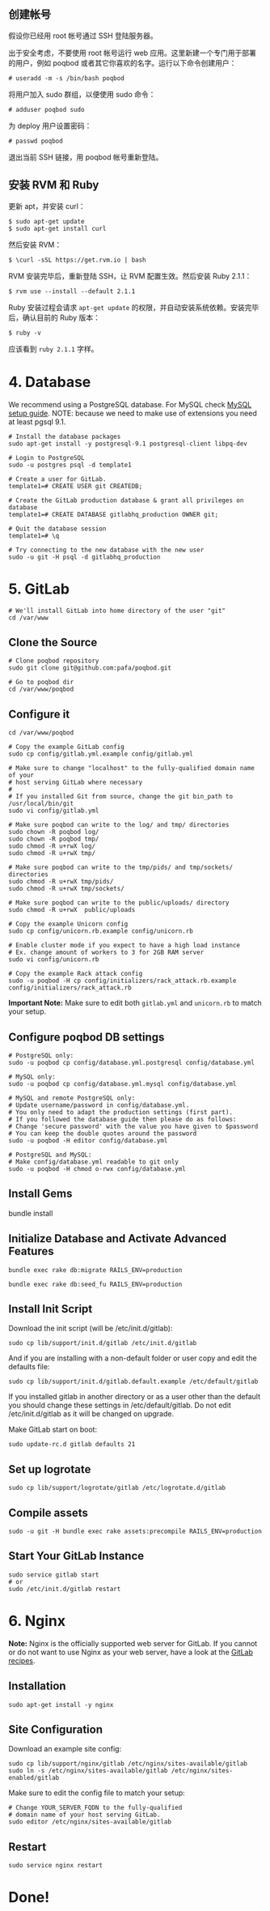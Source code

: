 ## 创建帐号

假设你已经用 root 帐号通过 SSH 登陆服务器。

出于安全考虑，不要使用 root 帐号运行 web 应用。这里新建一个专门用于部署的用户，例如 poqbod 或者其它你喜欢的名字。运行以下命令创建用户：

```
# useradd -m -s /bin/bash poqbod
```

将用户加入 sudo 群组，以便使用 sudo 命令：

```
# adduser poqbod sudo
```

为 deploy 用户设置密码：

```
# passwd poqbod
```

退出当前 SSH 链接，用 poqbod 帐号重新登陆。

## 安装 RVM 和 Ruby

更新 apt，并安装 curl：

```
$ sudo apt-get update
$ sudo apt-get install curl
```

然后安装 RVM：

```
$ \curl -sSL https://get.rvm.io | bash
```

RVM 安装完毕后，重新登陆 SSH，让 RVM 配置生效。然后安装 Ruby 2.1.1：

```
$ rvm use --install --default 2.1.1
```

Ruby 安装过程会请求 `apt-get update` 的权限，并自动安装系统依赖。安装完毕后，确认目前的 Ruby 版本：

```
$ ruby -v
```

应该看到 `ruby 2.1.1` 字样。


# 4. Database

We recommend using a PostgreSQL database. For MySQL check [MySQL setup guide](database_mysql.md).
NOTE: because we need to make use of extensions you need at least pgsql 9.1.

    # Install the database packages
    sudo apt-get install -y postgresql-9.1 postgresql-client libpq-dev

    # Login to PostgreSQL
    sudo -u postgres psql -d template1

    # Create a user for GitLab.
    template1=# CREATE USER git CREATEDB;

    # Create the GitLab production database & grant all privileges on database
    template1=# CREATE DATABASE gitlabhq_production OWNER git;

    # Quit the database session
    template1=# \q

    # Try connecting to the new database with the new user
    sudo -u git -H psql -d gitlabhq_production


# 5. GitLab

    # We'll install GitLab into home directory of the user "git"
    cd /var/www

## Clone the Source

    # Clone poqbod repository
    sudo git clone git@github.com:pafa/poqbod.git

    # Go to poqbod dir
    cd /var/www/poqbod

## Configure it

    cd /var/www/poqbod

    # Copy the example GitLab config
    sudo cp config/gitlab.yml.example config/gitlab.yml

    # Make sure to change "localhost" to the fully-qualified domain name of your
    # host serving GitLab where necessary
    #
    # If you installed Git from source, change the git bin_path to /usr/local/bin/git
    sudo vi config/gitlab.yml

    # Make sure poqbod can write to the log/ and tmp/ directories
    sudo chown -R poqbod log/
    sudo chown -R poqbod tmp/
    sudo chmod -R u+rwX log/
    sudo chmod -R u+rwX tmp/

    # Make sure poqbod can write to the tmp/pids/ and tmp/sockets/ directories
    sudo chmod -R u+rwX tmp/pids/
    sudo chmod -R u+rwX tmp/sockets/

    # Make sure poqbod can write to the public/uploads/ directory
    sudo chmod -R u+rwX  public/uploads

    # Copy the example Unicorn config
    sudo cp config/unicorn.rb.example config/unicorn.rb

    # Enable cluster mode if you expect to have a high load instance
    # Ex. change amount of workers to 3 for 2GB RAM server
    sudo vi config/unicorn.rb

    # Copy the example Rack attack config
    sudo -u poqbod -H cp config/initializers/rack_attack.rb.example config/initializers/rack_attack.rb

**Important Note:**
Make sure to edit both `gitlab.yml` and `unicorn.rb` to match your setup.

## Configure poqbod DB settings

    # PostgreSQL only:
    sudo -u poqbod cp config/database.yml.postgresql config/database.yml

    # MySQL only:
    sudo -u poqbod cp config/database.yml.mysql config/database.yml

    # MySQL and remote PostgreSQL only:
    # Update username/password in config/database.yml.
    # You only need to adapt the production settings (first part).
    # If you followed the database guide then please do as follows:
    # Change 'secure password' with the value you have given to $password
    # You can keep the double quotes around the password
    sudo -u poqbod -H editor config/database.yml

    # PostgreSQL and MySQL:
    # Make config/database.yml readable to git only
    sudo -u poqbod -H chmod o-rwx config/database.yml

## Install Gems

   bundle install


## Initialize Database and Activate Advanced Features

    bundle exec rake db:migrate RAILS_ENV=production

    bundle exec rake db:seed_fu RAILS_ENV=production

## Install Init Script

Download the init script (will be /etc/init.d/gitlab):

    sudo cp lib/support/init.d/gitlab /etc/init.d/gitlab

And if you are installing with a non-default folder or user copy and edit the defaults file:

    sudo cp lib/support/init.d/gitlab.default.example /etc/default/gitlab

If you installed gitlab in another directory or as a user other than the default you should change these settings in /etc/default/gitlab. Do not edit /etc/init.d/gitlab as it will be changed on upgrade.

Make GitLab start on boot:

    sudo update-rc.d gitlab defaults 21

## Set up logrotate

    sudo cp lib/support/logrotate/gitlab /etc/logrotate.d/gitlab


## Compile assets

    sudo -u git -H bundle exec rake assets:precompile RAILS_ENV=production

## Start Your GitLab Instance

    sudo service gitlab start
    # or
    sudo /etc/init.d/gitlab restart


# 6. Nginx

**Note:**
Nginx is the officially supported web server for GitLab. If you cannot or do not want to use Nginx as your web server, have a look at the
[GitLab recipes](https://gitlab.com/gitlab-org/gitlab-recipes/).

## Installation
    sudo apt-get install -y nginx

## Site Configuration

Download an example site config:

    sudo cp lib/support/nginx/gitlab /etc/nginx/sites-available/gitlab
    sudo ln -s /etc/nginx/sites-available/gitlab /etc/nginx/sites-enabled/gitlab

Make sure to edit the config file to match your setup:

    # Change YOUR_SERVER_FQDN to the fully-qualified
    # domain name of your host serving GitLab.
    sudo editor /etc/nginx/sites-available/gitlab

## Restart

    sudo service nginx restart


# Done!